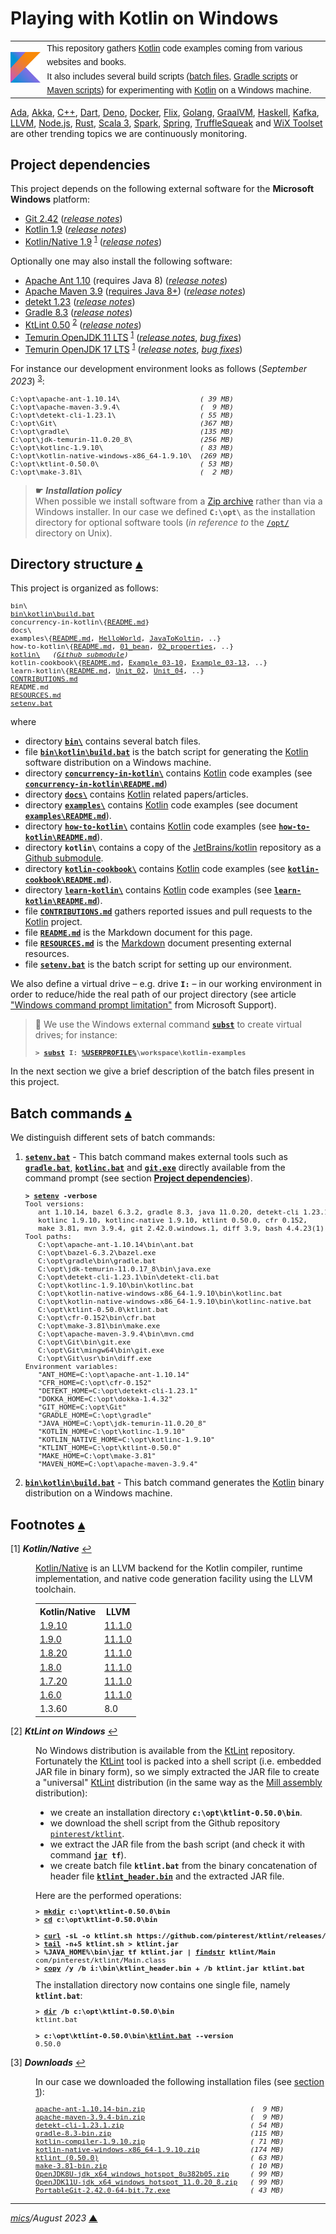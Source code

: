 # <span id="top">Playing with Kotlin on Windows</span>

<table style="font-family:Helvetica,Arial;line-height:1.6;">
  <tr>
  <td style="border:0;padding:0 10px 0 0;min-width:25%;"><a href="https://kotlinlang.org/" rel="external"><img src="./docs/kotlin.png" width="100" alt="Kotlin project"/></a></td>
  <td style="border:0;padding:0;vertical-align:text-top;">This repository gathers <a href="https://kotlinlang.org/" rel="external">Kotlin</a> code examples coming from various websites and books.<br/>
  It also includes several build scripts (<a href="https://en.wikibooks.org/wiki/Windows_Batch_Scripting" rel="external">batch files</a>, <a href="https://docs.gradle.org/current/userguide/writing_build_scripts.html" rel="external">Gradle scripts</a> or <a href="https://maven.apache.org/guides/introduction/introduction-to-the-pom.html">Maven scripts</a>) for experimenting with <a href="https://kotlinlang.org/" rel="external">Kotlin</a> on a Windows machine.
  </td>
  </tr>
</table>

[Ada][ada_examples], [Akka][akka_examples], [C++][cpp_examples], [Dart][dart_examples], [Deno][deno_examples], [Docker][docker_examples], [Flix][flix_examples], [Golang][golang_examples], [GraalVM][graalvm_examples], [Haskell][haskell_examples], [Kafka][kafka_examples], [LLVM][llvm_examples], [Node.js][nodejs_examples], [Rust][rust_examples], [Scala 3][scala3_examples], [Spark][spark_examples], [Spring][spring_examples], [TruffleSqueak][trufflesqueak_examples] and [WiX Toolset][wix_examples] are other trending topics we are continuously monitoring.

## <span id="proj_deps">Project dependencies</span>

This project depends on the following external software for the **Microsoft Windows** platform:

- [Git 2.42][git_downloads] ([*release notes*][git_relnotes])
- [Kotlin 1.9][kotlin_latest] ([*release notes*][kotlin_relnotes])
- [Kotlin/Native 1.9][kotlin_latest] <sup id="anchor_01"><a href="#footnote_01">1</a></sup> ([*release notes*][kotlin_native_relnotes])

Optionally one may also install the following software:

- [Apache Ant 1.10][apache_ant] (requires Java 8) ([*release notes*][apache_ant_relnotes])
- [Apache Maven 3.9][maven_latest] ([requires Java 8+][apache_maven_history]) ([*release notes*][maven_relnotes])
- [detekt 1.23][detekt_latest] ([*release notes*][detekt_relnotes])
- [Gradle 8.3][gradle_latest] ([*release notes*][gradle_relnotes])
- [KtLint 0.50][ktlint_latest] <sup id="anchor_02"><a href="#footnote_02">2</a></sup> ([*release notes*][ktlint_relnotes])
- [Temurin OpenJDK 11 LTS][temurin_opendjk11] <sup id="anchor_01">[1](#footnote_01)</sup> ([*release notes*][temurin_opendjk11_relnotes], [*bug fixes*][temurin_opendjk11_bugfixes])
- [Temurin OpenJDK 17 LTS][temurin_opendjk17] <sup id="anchor_01">[1](#footnote_01)</sup> ([*release notes*][temurin_opendjk17_relnotes], [*bug fixes*][temurin_opendjk17_bugfixes])

For instance our development environment looks as follows (*September 2023*) <sup id="anchor_03">[3](#footnote_03)</sup>:

<pre style="font-size:80%;">
C:\opt\apache-ant-1.10.14\                   <i>( 39 MB)</i>
C:\opt\apache-maven-3.9.4\                   <i>(  9 MB)</i>
C:\opt\detekt-cli-1.23.1\                    <i>( 55 MB)</i>
C:\opt\Git\                                  <i>(367 MB)</i>
C:\opt\gradle\                               <i>(135 MB)</i>
C:\opt\jdk-temurin-11.0.20_8\                <i>(256 MB)</i>
C:\opt\kotlinc-1.9.10\                       <i>( 83 MB)</i>
C:\opt\kotlin-native-windows-x86_64-1.9.10\  <i>(269 MB)</i>
C:\opt\ktlint-0.50.0\                        <i>( 53 MB)</i>
C:\opt\make-3.81\                            <i>(  2 MB)</i>
</pre>

> **&#9755;** ***Installation policy***<br/>
> When possible we install software from a [Zip archive][zip_archive] rather than via a Windows installer. In our case we defined **`C:\opt\`** as the installation directory for optional software tools (*in reference to* the [`/opt/`][linux_opt] directory on Unix).

## <span id="structure">Directory structure</span> [**&#x25B4;**](#top)

This project is organized as follows:
<pre style="font-size:80%;">
bin\
<a href="bin/kotlin/build.bat">bin\kotlin\build.bat</a>
concurrency-in-kotlin\{<a href="concurrency-in-kotlin/README.md">README.md</a>}
docs\
examples\{<a href="examples/README.md">README.md</a>, <a href="examples/HelloWorld/">HelloWorld</a>, <a href="examples/JavaToKotlin/">JavaToKoltin</a>, ..}
how-to-kotlin\{<a href="how-to-kotlin/README.md">README.md</a>, <a href="how-to-kotlin/01_bean/">01_bean</a>, <a href="how-to-kotlin/02_properties/">02_properties</a>, ..}
<a href="https://github.com/JetBrains/kotlin">kotlin\</a>   <i>(<a href=".gitmodules">Github submodule</a>)</i>
kotlin-cookbook\{<a href="kotlin-cookbook/README.md">README.md</a>, <a href="kotlin-cookbook/Example_03-10/">Example_03-10</a>, <a href="kotlin-cookbook/Example_03-13/">Example_03-13</a>, ..}
learn-kotlin\{<a href="learn-kotlin/README.md">README.md</a>, <a href="learn-kotlin/Unit_02/">Unit_02</a>, <a href="learn-kotlin/Unit_04/">Unit_04</a>, ..}
<a href="CONTRIBUTIONS.md">CONTRIBUTIONS.md</a>
README.md
<a href="RESOURCES.md">RESOURCES.md</a>
<a href="setenv.bat">setenv.bat</a>
</pre>

where

- directory [**`bin\`**](bin/) contains several batch files.
- file [**`bin\kotlin\build.bat`**](bin/kotlin/build.bat) is the batch script for generating the [Kotlin] software distribution on a Windows machine.
- directory [**`concurrency-in-kotlin\`**](concurrency-in-kotlin/) contains [Kotlin] code examples (see [**`concurrency-in-kotlin\README.md`**](concurrency-in-kotlin/README.md))
- directory [**`docs\`**](docs/) contains [Kotlin] related papers/articles.
- directory [**`examples\`**](examples/) contains [Kotlin] code examples (see document [**`examples\README.md`**](examples/README.md)).
- directory [**`how-to-kotlin\`**](how-to-kotlin/) contains [Kotlin] code examples (see [**`how-to-kotlin\README.md`**](how-to-kotlin/README.md)).
- directory **`kotlin\`** contains a copy of the [JetBrains/kotlin][jetbrains_kotlin] repository as a [Github submodule](.gitmodules).
- directory [**`kotlin-cookbook\`**](kotlin-cookbook/) contains [Kotlin] code examples (see [**`kotlin-cookbook\README.md`**](kotlin-cookbook/README.md)).
- directory [**`learn-kotlin\`**](learn-kotlin/) contains [Kotlin] code examples (see [**`learn-kotlin\README.md`**](learn-kotlin/README.md)).
- file [**`CONTRIBUTIONS.md`**](CONTRIBUTIONS.md) gathers reported issues and pull requests to the [Kotlin] project.
- file [**`README.md`**](README.md) is the Markdown document for this page.
- file [**`RESOURCES.md`**](RESOURCES.md) is the [Markdown][github_markdown] document presenting external resources.
- file [**`setenv.bat`**](setenv.bat) is the batch script for setting up our environment.

We also define a virtual drive &ndash; e.g. drive **`I:`** &ndash; in our working environment in order to reduce/hide the real path of our project directory (see article ["Windows command prompt limitation"][windows_limitation] from Microsoft Support).

> **:mag_right:** We use the Windows external command [**`subst`**][windows_subst] to create virtual drives; for instance:
>
> <pre style="font-size:80%;">
> <b>&gt; <a href="https://docs.microsoft.com/en-us/windows-server/administration/windows-commands/subst">subst</a> I: <a href="https://en.wikipedia.org/wiki/Environment_variable#Default_values">%USERPROFILE%</a>\workspace\kotlin-examples</b>
> </pre>

In the next section we give a brief description of the batch files present in this project.

## Batch commands [**&#x25B4;**](#top)

We distinguish different sets of batch commands:

1. [**`setenv.bat`**](setenv.bat) - This batch command makes external tools such as [**`gradle.bat`**][gradle_bat], [**`kotlinc.bat`**][kotlinc_bat] and [**`git.exe`**][git_exe] directly available from the command prompt (see section [**Project dependencies**](#proj_deps)).

   <pre style="font-size:80%;">
   <b>&gt; <a href="setenv.bat">setenv</a> -verbose</b>
   Tool versions:
      ant 1.10.14, bazel 6.3.2, gradle 8.3, java 11.0.20, detekt-cli 1.23.1,
      kotlinc 1.9.10, kotlinc-native 1.9.10, ktlint 0.50.0, cfr 0.152,
      make 3.81, mvn 3.9.4, git 2.42.0.windows.1, diff 3.9, bash 4.4.23(1)-release
   Tool paths:
      C:\opt\apache-ant-1.10.14\bin\ant.bat
      C:\opt\bazel-6.3.2\bazel.exe
      C:\opt\gradle\bin\gradle.bat
      C:\opt\jdk-temurin-11.0.17_8\bin\java.exe
      C:\opt\detekt-cli-1.23.1\bin\detekt-cli.bat
      C:\opt\kotlinc-1.9.10\bin\kotlinc.bat
      C:\opt\kotlin-native-windows-x86_64-1.9.10\bin\kotlinc.bat
      C:\opt\kotlin-native-windows-x86_64-1.9.10\bin\kotlinc-native.bat
      C:\opt\ktlint-0.50.0\ktlint.bat
      C:\opt\cfr-0.152\bin\cfr.bat
      C:\opt\make-3.81\bin\make.exe
      C:\opt\apache-maven-3.9.4\bin\mvn.cmd
      C:\opt\Git\bin\git.exe
      C:\opt\Git\mingw64\bin\git.exe
      C:\opt\Git\usr\bin\diff.exe
   Environment variables:
      "ANT_HOME=C:\opt\apache-ant-1.10.14"
      "CFR_HOME=C:\opt\cfr-0.152"
      "DETEKT_HOME=C:\opt\detekt-cli-1.23.1"
      "DOKKA_HOME=C:\opt\dokka-1.4.32"
      "GIT_HOME=C:\opt\Git"
      "GRADLE_HOME=C:\opt\gradle"
      "JAVA_HOME=C:\opt\jdk-temurin-11.0.20_8"
      "KOTLIN_HOME=C:\opt\kotlinc-1.9.10"
      "KOTLIN_NATIVE_HOME=C:\opt\kotlinc-1.9.10"
      "KTLINT_HOME=C:\opt\ktlint-0.50.0"
      "MAKE_HOME=C:\opt\make-3.81"
      "MAVEN_HOME=C:\opt\apache-maven-3.9.4"
   </pre>

2. [**`bin\kotlin\build.bat`**](bin/kotlin/build.bat) - This batch command generates the [Kotlin] binary distribution on a Windows machine.

<!-- ##################################################################### -->

## <span id="footnotes">Footnotes</span> [**&#x25B4;**](#top)

<span id="footnote_01">[1]</span> ***Kotlin/Native*** [↩](#anchor_01)

<dl><dd>
<a href="https://kotlinlang.org/docs/native-overview.html" rel="external">Kotlin/Native</a> is an LLVM backend for the Kotlin compiler, runtime implementation, and native code generation facility using the LLVM toolchain.
</dd>
<dd>
<table>
<tr><th>Kotlin/Native</th><th>LLVM</th></tr>
<tr><td><a href="hhttps://github.com/JetBrains/kotlin/releases/tag/v1.9.10" rel="external">1.9.10</a></td><td><a href="https://github.com/JetBrains/kotlin/blob/v1.9.10/kotlin-native/konan/konan.properties#L76">11.1.0</a></td></tr>
<tr><td><a href="https://kotlinlang.org/docs/whatsnew19.html" rel="external">1.9.0</a></td><td><a href="https://github.com/JetBrains/kotlin/blob/v1.9.10/kotlin-native/konan/konan.properties#L76">11.1.0</a></td></tr>
<tr><td><a href="https://kotlinlang.org/docs/whatsnew1820.html" rel="external">1.8.20</a></td><td><a href="https://github.com/JetBrains/kotlin/blob/v1.9.10/kotlin-native/konan/konan.properties#L76">11.1.0</a></td></tr>
<tr><td><a href="https://kotlinlang.org/docs/whatsnew18.html" rel="external">1.8.0</a></td><td><a href="https://github.com/JetBrains/kotlin/blob/v1.9.10/kotlin-native/konan/konan.properties#L76">11.1.0</a></td></tr>
<tr><td><a href="https://kotlinlang.org/docs/whatsnew1720.html" rel="external">1.7.20</a></td><td><a href="https://github.com/JetBrains/kotlin/blob/v1.9.10/kotlin-native/konan/konan.properties#L76">11.1.0</a></td></tr>
<tr><td><a href="https://kotlinlang.org/docs/whatsnew16.html#llvm-and-linker-updates">1.6.0</a></td><td><a href="https://github.com/JetBrains/kotlin/blob/v1.9.10/kotlin-native/konan/konan.properties#L76">11.1.0</a></td></tr>
<tr><td><a hef="https://github.com/JetBrains/kotlin-native/blob/master/CHANGELOG.md#v1360-oct-2019" rel="external">1.3.60</a></td><td>8.0</td></tr>
</table>
</dd></dl>

<span id="footnote_02">[2]</span> ***KtLint on Windows*** [↩](#anchor_02)

<dl><dd>
No Windows distribution is available from the <a href="https://github.com/pinterest/ktlint/releases" rel="external">KtLint</a> repository.
</dd>
<dd>
Fortunately the <a href="https://github.com/pinterest/ktlint/releases">KtLint</a> tool is packed into a shell script (i.e. embedded JAR file in binary form), so we simply extracted the JAR file to create a "universal" <a href="https://github.com/pinterest/ktlint/releases">KtLint</a> distribution (in the same way as the <a href="https://com-lihaoyi.github.io/mill/mill/Installation.html#_windows" rel="external">Mill assembly</a> distribution):
<ul>
<li>we create an installation directory <b><code>c:\opt\ktlint-0.50.0\bin</code></b>.</li>
<li>we download the shell script from the Github repository <a href="https://github.com/pinterest/ktlint" rel="external"><code>pinterest/ktlint</code></a>.</i>
<li>we extract the JAR file from the bash script (and check it with command <b><code><a href="https://docs.oracle.com/javase/8/docs/technotes/tools/windows/jar.html" rel="external">jar</a> tf</code></b>).</li>
<li>we create batch file <b><code>ktlint.bat</code></b> from the binary concatenation of header file <a href="bin/ktlint_header.bin"><b><code>ktlint_header.bin</code></b></a> and the extracted JAR file.</li>
</ul>
</dd>
<dd>
Here are the performed operations:
</dd>
<dd>
<pre style="font-size:80%;">
<b>&gt; <a href="https://docs.microsoft.com/en-us/windows-server/administration/windows-commands/mkdir" rel="external">mkdir</a> c:\opt\ktlint-0.50.0\bin</b>
<b>&gt; <a href="https://docs.microsoft.com/en-us/windows-server/administration/windows-commands/cd">cd</a> c:\opt\ktlint-0.50.0\bin</b>
&nbsp;
<b>&gt; <a href="https://ec.haxx.se/cmdline/cmdline-options">curl</a> -sL -o ktlint.sh https://github.com/pinterest/ktlint/releases/download/0.50.0/ktlint</b>
<b>&gt; <a href="https://man7.org/linux/man-pages/man1/tail.1.html">tail</a> -n+5 ktlint.sh > ktlint.jar</b>
<b>&gt; %JAVA_HOME%\bin\<a href="https://docs.oracle.com/javase/8/docs/technotes/tools/windows/jar.html">jar</a> tf ktlint.jar | <a href="https://docs.microsoft.com/en-us/windows-server/administration/windows-commands/findstr">findstr</a> ktlint/Main</b>
com/pinterest/ktlint/Main.class
<b>&gt; <a href="https://docs.microsoft.com/en-us/windows-server/administration/windows-commands/copy">copy</a> /y /b i:\bin\ktlint_header.bin + /b ktlint.jar ktlint.bat</b>
</pre>
</dd>
<dd>
The installation directory now contains one single file, namely <b><code>ktlint.bat</code></b>:
</dd>
<dd>
<pre style="font-size:80%;">
<b>&gt; <a href="https://docs.microsoft.com/en-us/windows-server/administration/windows-commands/dir" rel="external">dir</a> /b c:\opt\ktlint-0.50.0\bin</b>
ktlint.bat
&nbsp;
<b>&gt; c:\opt\ktlint-0.50.0\bin\<a href="https://ktlint.github.io/#command-line" rel="external">ktlint.bat</a> --version</b>
0.50.0
</pre>
</dd></dl>

<span id="footnote_03">[3]</span> ***Downloads*** [↩](#anchor_03)

<dl><dd>
In our case we downloaded the following installation files (see <a href="#proj_deps">section 1</a>):
</dd>
<dd>
<pre style="font-size:80%;">
<a href="https://ant.apache.org/bindownload.cgi">apache-ant-1.10.14-bin.zip</a>                         <i>(  9 MB)</i>
<a href="https://maven.apache.org/download.cgi">apache-maven-3.9.4-bin.zip</a>                         <i>(  9 MB)</i>
<a href="https://github.com/detekt/detekt/releases">detekt-cli-1.23.1.zip</a>                              <i>( 54 MB)</i>
<a href="https://gradle.org/releases/">gradle-8.3-bin.zip</a>                                 <i>(115 MB)</i>
<a href="https://github.com/JetBrains/kotlin/releases/tag/v1.9.10">kotlin-compiler-1.9.10.zip</a>                         <i>( 71 MB)</i>
<a href="https://github.com/JetBrains/kotlin/releases/tag/v1.9.10">kotlin-native-windows-x86_64-1.9.10.zip</a>            <i>(174 MB)</i>
<a href="https://github.com/pinterest/ktlint/releases/">ktlint (0.50.0)</a>                                    <i>( 63 MB)</i>
<a href="https://sourceforge.net/projects/gnuwin32/files/make/3.81/">make-3.81-bin.zip</a>                                  <i>( 10 MB)</i>
<a href="https://adoptium.net/releases.html?variant=openjdk8&jvmVariant=hotspot">OpenJDK8U-jdk_x64_windows_hotspot_8u382b05.zip</a>     <i>( 99 MB)</i>
<a href="https://adoptium.net/releases.html?variant=openjdk11&jvmVariant=hotspot">OpenJDK11U-jdk_x64_windows_hotspot_11.0.20_8.zip</a>   <i>( 99 MB)</i>
<a href="https://git-scm.com/download/win">PortableGit-2.42.0-64-bit.7z.exe</a>                   <i>( 43 MB)</i>
</pre>
</dd></dl>

***

*[mics](https://lampwww.epfl.ch/~michelou/)/August 2023* [**&#9650;**](#top)
<span id="bottom">&nbsp;</span>

<!-- link refs -->

[ada_examples]: https://github.com/michelou/ada-examples
[akka_examples]: https://github.com/michelou/akka-examples
[apache_ant]: https://ant.apache.org/
[apache_ant_cli]: https://ant.apache.org/manual/running.html
[apache_ant_relnotes]: https://archive.apache.org/dist/ant/RELEASE-NOTES-1.10.14.html
[apache_maven_history]: https://maven.apache.org/docs/history.html
[cpp_examples]: https://github.com/michelou/cpp-examples
[dart_examples]: https://github.com/michelou/dart-examples
[deno_examples]: https://github.com/michelou/deno-examples
[docker_examples]: https://github.com/michelou/docker-examples
[detekt_latest]: https://github.com/detekt/detekt/releases
[detekt_relnotes]: https://github.com/detekt/detekt/releases/tag/v1.23.1
[flix_examples]: https://github.com/michelou/flix-examples
[git_downloads]: https://git-scm.com/download/win
[git_exe]: https://git-scm.com/docs/git
[git_relnotes]: https://raw.githubusercontent.com/git/git/master/Documentation/RelNotes/2.42.0.txt
[github_markdown]: https://github.github.com/gfm/
[golang_examples]: https://github.com/michelou/golang-examples
[graalvm_examples]: https://github.com/michelou/graalvm-examples
[gradle_bat]: https://docs.gradle.org/current/userguide/command_line_interface.html
[gradle_latest]: https://gradle.org/releases/
[gradle_relnotes]: https://docs.gradle.org/8.2/release-notes.html
[haskell_examples]: https://github.com/michelou/haskell-examples
[jetbrains_kotlin]: https://github.com/JetBrains/kotlin
[kafka_examples]: https://github.com/michelou/kafka-examples
[kotlin]: https://kotlinlang.org/
[kotlin_latest]: https://kotlinlang.org/docs/releases.html#release-details
[kotlin_native_relnotes]: https://github.com/JetBrains/kotlin/releases/tag/v1.9.10
[kotlin_relnotes]: https://github.com/JetBrains/kotlin/releases/tag/v1.9.10
[kotlinc_bat]: https://kotlinlang.org/docs/tutorials/command-line.html
[ktlint]: https://github.com/pinterest/ktlint
[ktlint_latest]: https://github.com/pinterest/ktlint/releases
[ktlint_relnotes]: https://github.com/pinterest/ktlint/releases/tag/0.50.0
[linux_opt]: https://tldp.org/LDP/Linux-Filesystem-Hierarchy/html/opt.html
[llvm_examples]: https://github.com/michelou/llvm-examples
[maven_latest]: https://maven.apache.org/download.cgi
[maven_relnotes]: https://maven.apache.org/docs/3.9.4/release-notes.html
[nodejs_examples]: https://github.com/michelou/nodejs-examples
[rust_examples]: https://github.com/michelou/rust-examples
[scala3_examples]: https://github.com/michelou/dotty-examples
[spark_examples]: https://github.com/michelou/spark-examples
[spring_examples]: https://github.com/michelou/spring-examples
<!--
11.0.3  -> http://mail.openjdk.java.net/pipermail/jdk-updates-dev/2019-April/000951.html
11.0.11 -> https://mail.openjdk.java.net/pipermail/jdk-updates-dev/2021-April/005860.html
11.0.12 -> https://mail.openjdk.java.net/pipermail/jdk-updates-dev/2021-July/006954.html
11.0.13 -> https://mail.openjdk.java.net/pipermail/jdk-updates-dev/2021-October/009368.html
11.0.14 -> https://mail.openjdk.java.net/pipermail/jdk-updates-dev/2022-January/011643.html
11.0.16 -> https://mail.openjdk.org/pipermail/jdk-updates-dev/2022-July/016017.html
11.0.17 -> https://mail.openjdk.org/pipermail/jdk-updates-dev/2022-October/018119.html
11.0.18 -> https://mail.openjdk.org/pipermail/jdk-updates-dev/2023-January/020111.html
11.0.19 -> https://mail.openjdk.org/pipermail/jdk-updates-dev/2023-April/021900.html
11.0.20 -> https://mail.openjdk.org/pipermail/jdk-updates-dev/2023-July/024064.html
-->
[temurin_opendjk11_bugfixes]: https://www.oracle.com/java/technologies/javase/11-0-17-bugfixes.html
[temurin_opendjk11_relnotes]: https://mail.openjdk.org/pipermail/jdk-updates-dev/2022-October/018119.html
[temurin_opendjk11]: https://adoptium.net/releases.html?variant=openjdk11&jvmVariant=hotspot
<!--
17.0.7  -> https://mail.openjdk.org/pipermail/jdk-updates-dev/2023-April/021899.html
17.0.8  -> https://mail.openjdk.org/pipermail/jdk-updates-dev/2023-July/024063.html
-->
[temurin_opendjk17]: https://adoptium.net/releases.html?variant=openjdk17&jvmVariant=hotspot
[temurin_opendjk17_bugfixes]: https://www.oracle.com/java/technologies/javase/17-0-2-bugfixes.html
[temurin_opendjk17_relnotes]: https://github.com/openjdk/jdk/compare/jdk-17%2B20...jdk-17%2B21
[trufflesqueak_examples]: https://github.com/michelou/trufflesqueak-examples
[windows_limitation]: https://support.microsoft.com/en-gb/help/830473/command-prompt-cmd-exe-command-line-string-limitation
[windows_subst]: https://docs.microsoft.com/en-us/windows-server/administration/windows-commands/subst
[wix_examples]: https://github.com/michelou/wix-examples
[zip_archive]: https://www.howtogeek.com/178146/htg-explains-everything-you-need-to-know-about-zipped-files/
